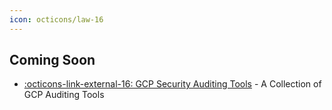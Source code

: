 ```yaml
---
icon: octicons/law-16
---
```


## Coming Soon

- [:octicons-link-external-16: GCP Security Auditing Tools](https://alexmorgan.uk/blog/from-lighthouse-to-loran---navigating-gcp-security-auditing-tools/) - A Collection of GCP Auditing Tools